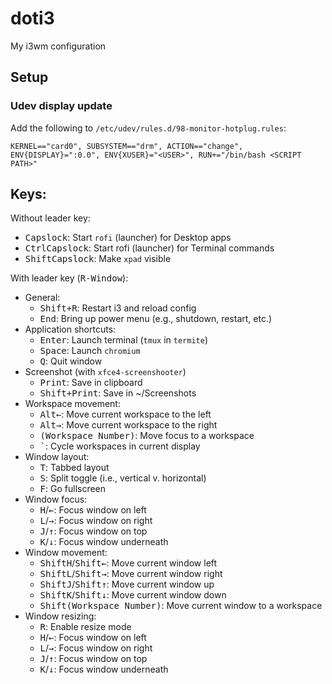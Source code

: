 # doti3
My i3wm configuration

## Setup
### Udev display update
 Add the following to `/etc/udev/rules.d/98-monitor-hotplug.rules`:

```
KERNEL=="card0", SUBSYSTEM=="drm", ACTION=="change", ENV{DISPLAY}=":0.0", ENV{XUSER}="<USER>", RUN+="/bin/bash <SCRIPT PATH>" 

``` 

## Keys:
Without leader key:

* <kbd>Capslock</kbd>: Start `rofi` (launcher) for Desktop apps
* <kbd>Ctrl</kbd><kbd>Capslock</kbd>: Start rofi (launcher) for Terminal commands
* <kbd>Shift</kbd><kbd>Capslock</kbd>: Make `xpad` visible

With leader key (<kbd>R-Window</kbd>):

* General:
  * <kbd>Shift+R</kbd>: Restart i3 and reload config
  * <kbd>End</kbd>: Bring up power menu (e.g., shutdown, restart, etc.)
* Application shortcuts:
  * <kbd>Enter</kbd>: Launch terminal (`tmux` in `termite`)
  * <kbd>Space</kbd>: Launch `chromium`
  * <kbd>Q</kbd>: Quit window
* Screenshot (with `xfce4-screenshooter`)
  * <kbd>Print</kbd>: Save in clipboard
  * <kbd>Shift+Print</kbd>: Save in ~/Screenshots
* Workspace movement:
  * <kbd>Alt</kbd><kbd>&leftarrow;</kbd>: Move current workspace to the left 
  * <kbd>Alt</kbd><kbd>&rightarrow;</kbd>: Move current workspace to the right 
  * <kbd>(Workspace Number)</kbd>: Move focus to a workspace
  * <kbd>\`</kbd>: Cycle workspaces in current display
* Window layout:
  * <kbd>T</kbd>: Tabbed layout
  * <kbd>S</kbd>: Split toggle (i.e., vertical v. horizontal) 
  * <kbd>F</kbd>: Go fullscreen
* Window focus:
  * <kbd>H</kbd>/<kbd>&leftarrow;</kbd>: Focus window on left 
  * <kbd>L</kbd>/<kbd>&rightarrow;</kbd>: Focus window on right 
  * <kbd>J</kbd>/<kbd>&uparrow;</kbd>: Focus window on top 
  * <kbd>K</kbd>/<kbd>&downarrow;</kbd>: Focus window underneath 
* Window movement:
  * <kbd>Shift</kbd><kbd>H</kbd>/<kbd>Shift</kbd><kbd>&leftarrow;</kbd>: Move current window left 
  * <kbd>Shift</kbd><kbd>L</kbd>/<kbd>Shift</kbd><kbd>&rightarrow;</kbd>: Move current window right 
  * <kbd>Shift</kbd><kbd>J</kbd>/<kbd>Shift</kbd><kbd>&uparrow;</kbd>: Move current window up 
  * <kbd>Shift</kbd><kbd>K</kbd>/<kbd>Shift</kbd><kbd>&downarrow;</kbd>: Move current window down 
  * <kbd>Shift</kbd><kbd>(Workspace Number)</kbd>: Move current window to a workspace
* Window resizing:
  * <kbd>R</kbd>: Enable resize mode
  * <kbd>H</kbd>/<kbd>&leftarrow;</kbd>: Focus window on left 
  * <kbd>L</kbd>/<kbd>&rightarrow;</kbd>: Focus window on right 
  * <kbd>J</kbd>/<kbd>&uparrow;</kbd>: Focus window on top 
  * <kbd>K</kbd>/<kbd>&downarrow;</kbd>: Focus window underneath 
